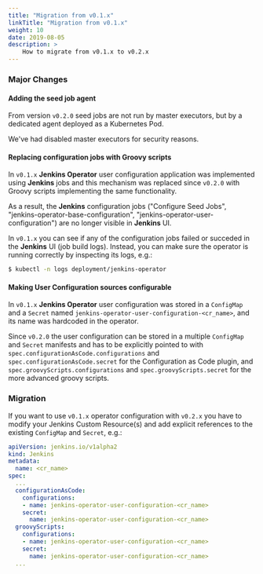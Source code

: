 ```yaml
---
title: "Migration from v0.1.x"
linkTitle: "Migration from v0.1.x"
weight: 10
date: 2019-08-05
description: >
    How to migrate from v0.1.x to v0.2.x
---
```


### Major Changes
#### Adding the seed job agent

From version `v0.2.0` seed jobs are not run by master executors, but by a dedicated agent deployed as a Kubernetes Pod. 

We've had disabled master executors for security reasons.

#### Replacing configuration jobs with Groovy scripts

In `v0.1.x` **Jenkins Operator** user configuration application was implemented using **Jenkins** jobs 
and this mechanism was replaced since `v0.2.0` with Groovy scripts implementing the same functionality.

As a result, the **Jenkins** configuration jobs ("Configure Seed Jobs", "jenkins-operator-base-configuration", "jenkins-operator-user-configuration") are no longer visible in **Jenkins** UI.

In `v0.1.x` you can see if any of the configuration jobs failed or succeded in the **Jenkins** UI (job build logs).
Instead, you can make sure the operator is running correctly by inspecting its logs, e.g.:

```bash
$ kubectl -n logs deployment/jenkins-operator
```

#### Making User Configuration sources configurable

In `v0.1.x` **Jenkins Operator** user configuration was stored in a `ConfigMap` and a `Secret` 
named `jenkins-operator-user-configuration-<cr_name>`, and its name was hardcoded in the operator. 

Since `v0.2.0` the user configuration can be stored in a multiple `ConfigMap` and `Secret` manifests 
and has to be explicitly pointed to with `spec.configurationAsCode.configurations` and `spec.configurationAsCode.secret`
for the Configuration as Code plugin, 
and `spec.groovyScripts.configurations` and `spec.groovyScripts.secret` for the more advanced groovy scripts.

### Migration

If you want to use `v0.1.x` operator configuration with `v0.2.x` you have to modify your Jenkins Custom Resource(s) 
and add explicit references to the existing `ConfigMap` and `Secret`, e.g.:

```yaml
apiVersion: jenkins.io/v1alpha2
kind: Jenkins
metadata:
  name: <cr_name>
spec:
  ...
  configurationAsCode:
    configurations: 
    - name: jenkins-operator-user-configuration-<cr_name>
    secret:
      name: jenkins-operator-user-configuration-<cr_name>
  groovyScripts:
    configurations:
    - name: jenkins-operator-user-configuration-<cr_name>
    secret:
      name: jenkins-operator-user-configuration-<cr_name>
  ...
```
